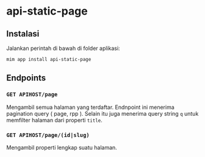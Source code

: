 # api-static-page

## Instalasi

Jalankan perintah di bawah di folder aplikasi:

```
mim app install api-static-page
```

## Endpoints

### `GET APIHOST/page`

Mengambil semua halaman yang terdaftar. Endnpoint ini menerima pagination query ( page, rpp ). Selain itu juga menerima query string `q` untuk memfilter halaman dari properti `title`.

### `GET APIHOST/page/(id|slug)`

Mengambil properti lengkap suatu halaman.